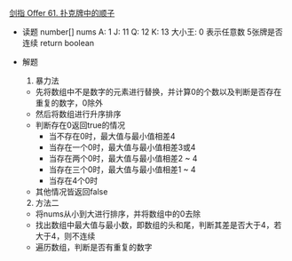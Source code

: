 [剑指 Offer 61. 扑克牌中的顺子](https://leetcode-cn.com/problems/bu-ke-pai-zhong-de-shun-zi-lcof/)

- 读题
  number[] nums
  A: 1  J: 11  Q: 12  K: 13 大小王: 0 表示任意数
  5张牌是否连续
  return boolean 
   
- 解题
  1. 暴力法
    - 先将数组中不是数字的元素进行替换，并计算0的个数以及判断是否存在重复的数字，0除外
    - 然后将数组进行升序排序
    - 判断存在0返回true的情况
      - 当不存在0时，最大值与最小值相差4
      - 当存在一个0时，最大值与最小值相差3或4
      - 当存在两个0时，最大值与最小值相差2 ~ 4
      - 当存在三个0时，最大值与最小值相差1 ~ 4
      - 当存在4个0时
    - 其他情况皆返回false

  2. 方法二
    - 将nums从小到大进行排序，并将数组中的0去除
    - 找出数组中最大值与最小数，即数组的头和尾，判断其差是否大于4，若大于4，则不连续
    - 遍历数组，判断是否有重复的数字